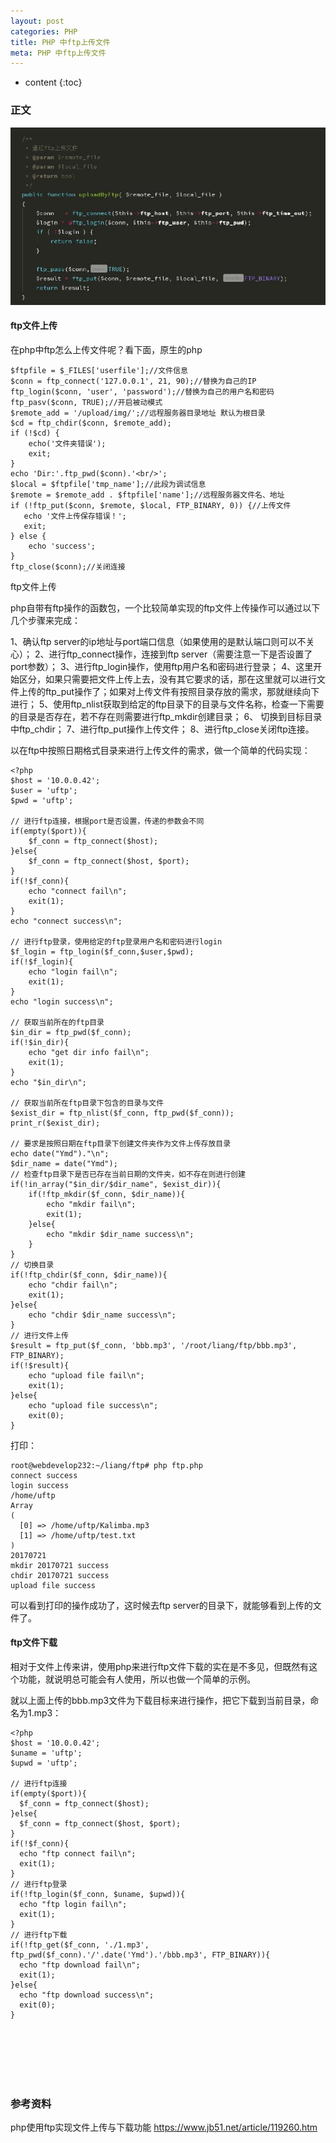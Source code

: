 ```yaml
---
layout: post
categories: PHP
title: PHP 中ftp上传文件
meta: PHP 中ftp上传文件
---
```

* content
{:toc}

### 正文

![](https://raw.githubusercontent.com/iBaiYang/PictureWareroom/master/20190831/20190831231747.jpeg)

#### ftp文件上传

在php中ftp怎么上传文件呢？看下面，原生的php

```
$ftpfile = $_FILES['userfile'];//文件信息
$conn = ftp_connect('127.0.0.1', 21, 90);//替换为自己的IP
ftp_login($conn, 'user', 'password');//替换为自己的用户名和密码
ftp_pasv($conn, TRUE);//开启被动模式 
$remote_add = '/upload/img/';//远程服务器目录地址 默认为根目录
$cd = ftp_chdir($conn, $remote_add);
if (!$cd) {
    echo('文件夹错误');
    exit;
}
echo 'Dir:'.ftp_pwd($conn).'<br/>';
$local = $ftpfile['tmp_name'];//此段为调试信息
$remote = $remote_add . $ftpfile['name'];//远程服务器文件名、地址
if (!ftp_put($conn, $remote, $local, FTP_BINARY, 0)) {//上传文件
   echo '文件上传保存错误！';
   exit;
} else {
    echo 'success';
}
ftp_close($conn);//关闭连接
```

ftp文件上传

php自带有ftp操作的函数包，一个比较简单实现的ftp文件上传操作可以通过以下几个步骤来完成：

1、确认ftp server的ip地址与port端口信息（如果使用的是默认端口则可以不关心）；
2、进行ftp_connect操作，连接到ftp server（需要注意一下是否设置了port参数）；
3、进行ftp_login操作，使用ftp用户名和密码进行登录；
4、这里开始区分，如果只需要把文件上传上去，没有其它要求的话，那在这里就可以进行文件上传的ftp_put操作了；如果对上传文件有按照目录存放的需求，那就继续向下进行；
5、使用ftp_nlist获取到给定的ftp目录下的目录与文件名称，检查一下需要的目录是否存在，若不存在则需要进行ftp_mkdir创建目录；
6、 切换到目标目录中ftp_chdir；
7、进行ftp_put操作上传文件；
8、进行ftp_close关闭ftp连接。

以在ftp中按照日期格式目录来进行上传文件的需求，做一个简单的代码实现：
```
<?php
$host = '10.0.0.42';
$user = 'uftp';
$pwd = 'uftp';

// 进行ftp连接，根据port是否设置，传递的参数会不同
if(empty($port)){
    $f_conn = ftp_connect($host);
}else{
    $f_conn = ftp_connect($host, $port);
}
if(!$f_conn){
    echo "connect fail\n";
    exit(1);
}
echo "connect success\n";

// 进行ftp登录，使用给定的ftp登录用户名和密码进行login
$f_login = ftp_login($f_conn,$user,$pwd);
if(!$f_login){
    echo "login fail\n";
    exit(1);
}
echo "login success\n";

// 获取当前所在的ftp目录
$in_dir = ftp_pwd($f_conn);
if(!$in_dir){
    echo "get dir info fail\n";
    exit(1);
}
echo "$in_dir\n";

// 获取当前所在ftp目录下包含的目录与文件
$exist_dir = ftp_nlist($f_conn, ftp_pwd($f_conn));
print_r($exist_dir);

// 要求是按照日期在ftp目录下创建文件夹作为文件上传存放目录
echo date("Ymd")."\n";
$dir_name = date("Ymd");
// 检查ftp目录下是否已存在当前日期的文件夹，如不存在则进行创建
if(!in_array("$in_dir/$dir_name", $exist_dir)){
    if(!ftp_mkdir($f_conn, $dir_name)){
        echo "mkdir fail\n";
        exit(1);
    }else{
        echo "mkdir $dir_name success\n";
    }
}
// 切换目录
if(!ftp_chdir($f_conn, $dir_name)){
    echo "chdir fail\n";
    exit(1);
}else{
    echo "chdir $dir_name success\n";
}
// 进行文件上传
$result = ftp_put($f_conn, 'bbb.mp3', '/root/liang/ftp/bbb.mp3', FTP_BINARY);
if(!$result){
    echo "upload file fail\n";
    exit(1);
}else{
    echo "upload file success\n";
    exit(0);
}
```

打印：
```
root@webdevelop232:~/liang/ftp# php ftp.php 
connect success
login success
/home/uftp
Array
(
  [0] => /home/uftp/Kalimba.mp3
  [1] => /home/uftp/test.txt
)
20170721
mkdir 20170721 success
chdir 20170721 success
upload file success
```

可以看到打印的操作成功了，这时候去ftp server的目录下，就能够看到上传的文件了。

#### ftp文件下载

相对于文件上传来讲，使用php来进行ftp文件下载的实在是不多见，但既然有这个功能，就说明总可能会有人使用，所以也做一个简单的示例。

就以上面上传的bbb.mp3文件为下载目标来进行操作，把它下载到当前目录，命名为1.mp3：
```
<?php
$host = '10.0.0.42';
$uname = 'uftp';
$upwd = 'uftp';

// 进行ftp连接
if(empty($port)){
  $f_conn = ftp_connect($host);
}else{
  $f_conn = ftp_connect($host, $port);
}
if(!$f_conn){
  echo "ftp connect fail\n";
  exit(1);
}
// 进行ftp登录
if(!ftp_login($f_conn, $uname, $upwd)){
  echo "ftp login fail\n";
  exit(1);
}
// 进行ftp下载
if(!ftp_get($f_conn, './1.mp3', ftp_pwd($f_conn).'/'.date('Ymd').'/bbb.mp3', FTP_BINARY)){
  echo "ftp download fail\n";
  exit(1);
}else{
  echo "ftp download success\n";
  exit(0);
}
```

<br/><br/><br/><br/><br/>
### 参考资料

php使用ftp实现文件上传与下载功能 <https://www.jb51.net/article/119260.htm>

